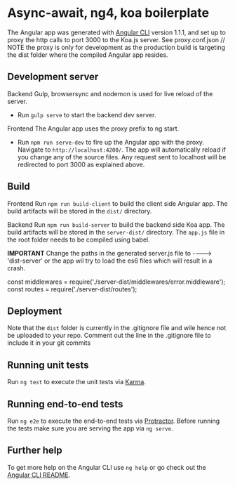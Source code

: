 # Async-await, ng4, koa boilerplate

The Angular app was generated with [Angular CLI](https://github.com/angular/angular-cli) version 1.1.1, and set up to proxy the http calls to port 3000 to the Koa.js server. See proxy.conf.json
// NOTE the proxy is only for development as the production build is targeting the dist folder where the compiled Angular app resides.

## Development server

Backend
Gulp, browsersync and nodemon is used for live reload of the server.
  - Run `gulp serve` to start the backend dev server.

Frontend
The Angular app uses the proxy prefix to ng start.
  - Run `npm run serve-dev` to fire up the Angular app with the proxy. Navigate to `http://localhost:4200/`. The app will automatically reload if you change any of the source files. Any request sent to localhost will be redirected to port 3000 as explained above.

## Build

Frontend
Run `npm run build-client` to build the client side Angular app. The build artifacts will be stored in the `dist/` directory.

Backend
Run `npm run build-server` to build the backend side Koa app. The build artifacts will be stored in the `server-dist/` directory.
The `app.js` file in the root folder needs to be compiled using babel.

**IMPORTANT**
Change the paths in the generated server.js file to ----> 'dist-server' or the app wil try to load the es6 files which will result in a crash.

const middlewares = require('./server-dist/middlewares/error.middleware');
const routes = require('./server-dist/routes');

## Deployment
  Note that the `dist` folder is currently in the .gitignore file and wile hence not be uploaded to your repo. Comment out the line in the .gitignore file to include it in your git commits


## Running unit tests

Run `ng test` to execute the unit tests via [Karma](https://karma-runner.github.io).

## Running end-to-end tests

Run `ng e2e` to execute the end-to-end tests via [Protractor](http://www.protractortest.org/).
Before running the tests make sure you are serving the app via `ng serve`.

## Further help

To get more help on the Angular CLI use `ng help` or go check out the [Angular CLI README](https://github.com/angular/angular-cli/blob/master/README.md).

